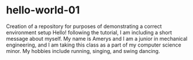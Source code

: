 # hello-world-01
Creation of a repository for purposes of demonstrating a correct environment setup
Hello! following the tutorial, I am including a short message about myself. My name is Amerys and I am a junior in mechanical engineering, and I am taking this class as a part of my computer science minor. My hobbies include running, singing, and swing dancing. 
